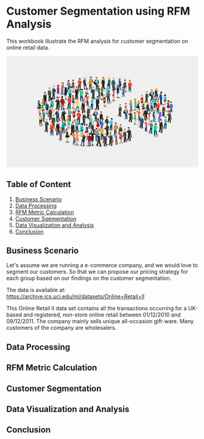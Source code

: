 # Customer Segmentation using RFM Analysis
This workbook illustrate the RFM analysis for customer segmentation on online retail data. 

<p align="center">
  <img width="600"  src="Plot/pie-segment-760.jpg">
</p>

## Table of Content
1. [Business Scenario](#case)
2. [Data Processing](#data_processing)
3. [RFM Metric Calculation](#metric)
4. [Customer Sgementation](#cs)
5. [Data Visualization and Analysis](#ana)
6. [Conclusion](#conclusion)


## Business Scenario <a name="case"></a>
Let's assume we are running a e-commerce company, and we would love to segment our customers. So that we can propose our pricing strategy for each group based on our findings on the customer segmentation.

The data is available at: https://archive.ics.uci.edu/ml/datasets/Online+Retail+II

This Online Retail II data set contains all the transactions occurring for a UK-based and registered, non-store online retail between 01/12/2010 and 09/12/2011. The company mainly sells unique all-occasion gift-ware. Many customers of the company are wholesalers.

## Data Processing <a name="data_processing"></a>

## RFM Metric Calculation <a name="metric"></a>

## Customer Segmentation <a name="cs"></a>

## Data Visualization and Analysis <a name="ana"></a>

## Conclusion <a name="conclusion"></a>
